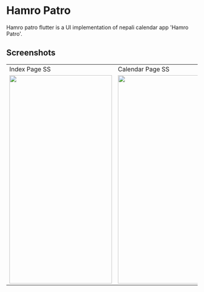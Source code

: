 # Hamro Patro

Hamro patro flutter is a UI implementation of nepali calendar app 'Hamro Patro'.

## Screenshots

<table>
  <tr>
    <td>Index Page SS</td>
     <td>Calendar Page SS</td>
     <td>Sait Page SS</td>
  </tr>
  <tr>
    <td><img src="https://user-images.githubusercontent.com/47735067/230317416-14cb3a5d-6bb0-432d-bc52-34aa9369a16f.png" width=270 height=550></td>
    <td><img src="https://user-images.githubusercontent.com/47735067/230317695-4fda7eca-8479-46d1-9631-2837d0d4b3e4.png" width=270 height=550></td>
     <td><img src="https://user-images.githubusercontent.com/47735067/230318004-84155787-91e1-4169-9cc3-17224e792a66.png" width=270 height=550></td>
  </tr>

